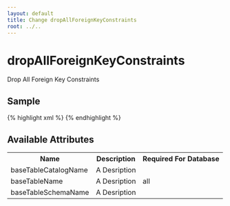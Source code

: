 ```yaml
---
layout: default
title: Change dropAllForeignKeyConstraints
root: ../..
---
```


# dropAllForeignKeyConstraints #

Drop All Foreign Key Constraints

## Sample ##

{% highlight xml %}
<dropAllForeignKeyConstraints baseTableCatalogName="A String"
        baseTableName="A String"
        baseTableSchemaName="A String"></dropAllForeignKeyConstraints>
{% endhighlight %}

## Available Attributes ##

<table>
<tr><th>Name</th><th>Description</th><th>Required For Database</th></tr>
<tr><td>baseTableCatalogName</td><td>A Desription</td><td></td></tr>
<tr><td>baseTableName</td><td>A Desription</td><td>all</td></tr>
<tr><td>baseTableSchemaName</td><td>A Desription</td><td></td></tr>
</table>
